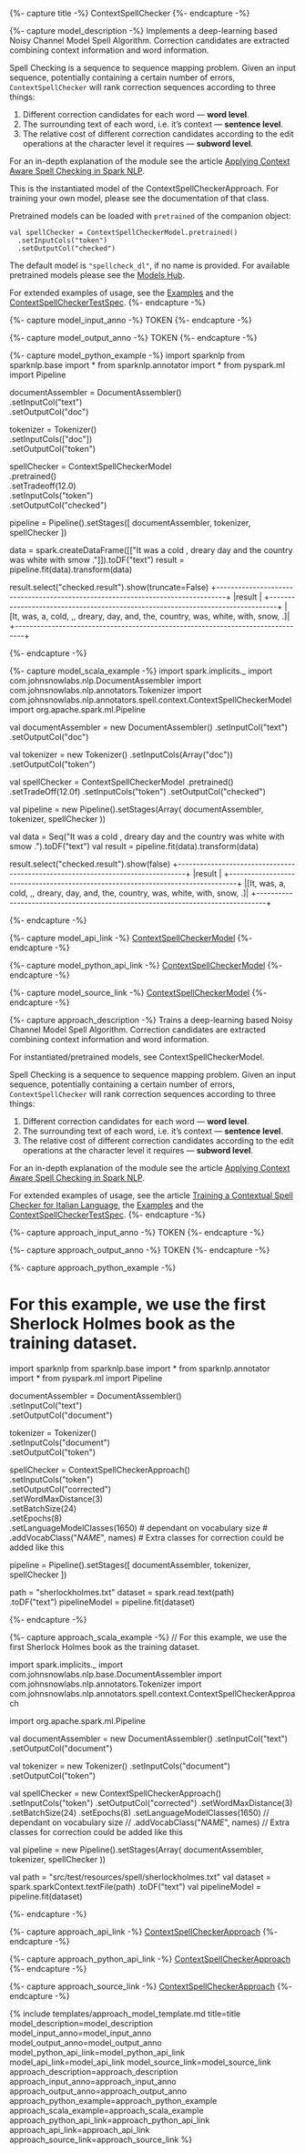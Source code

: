 {%- capture title -%}
ContextSpellChecker
{%- endcapture -%}

{%- capture model_description -%}
Implements a deep-learning based Noisy Channel Model Spell Algorithm.
Correction candidates are extracted combining context information and word information.

Spell Checking is a sequence to sequence mapping problem. Given an input sequence, potentially containing a
certain number of errors, `ContextSpellChecker` will rank correction sequences according to three things:
 1. Different correction candidates for each word — **word level**.
 1. The surrounding text of each word, i.e. it’s context — **sentence level**.
 1. The relative cost of different correction candidates according to the edit operations at the character level it requires — **subword level**.

For an in-depth explanation of the module see the article [Applying Context Aware Spell Checking in Spark NLP](https://medium.com/spark-nlp/applying-context-aware-spell-checking-in-spark-nlp-3c29c46963bc).

This is the instantiated model of the ContextSpellCheckerApproach.
For training your own model, please see the documentation of that class.

Pretrained models can be loaded with `pretrained` of the companion object:
```
val spellChecker = ContextSpellCheckerModel.pretrained()
  .setInputCols("token")
  .setOutputCol("checked")
```
The default model is `"spellcheck_dl"`, if no name is provided.
For available pretrained models please see the [Models Hub](https://nlp.johnsnowlabs.com/models?task=Spell+Check).

For extended examples of usage, see the [Examples](https://github.com/JohnSnowLabs/spark-nlp/blob/master/example/python/training/italian/Training_Context_Spell_Checker_Italian.ipynb)
and the [ContextSpellCheckerTestSpec](https://github.com/JohnSnowLabs/spark-nlp/blob/master/src/test/scala/com/johnsnowlabs/nlp/annotators/spell/context/ContextSpellCheckerTestSpec.scala).
{%- endcapture -%}

{%- capture model_input_anno -%}
TOKEN
{%- endcapture -%}

{%- capture model_output_anno -%}
TOKEN
{%- endcapture -%}

{%- capture model_python_example -%}
import sparknlp
from sparknlp.base import *
from sparknlp.annotator import *
from pyspark.ml import Pipeline

documentAssembler = DocumentAssembler() \
    .setInputCol("text") \
    .setOutputCol("doc")

tokenizer = Tokenizer() \
    .setInputCols(["doc"]) \
    .setOutputCol("token")

spellChecker = ContextSpellCheckerModel \
    .pretrained() \
    .setTradeoff(12.0) \
    .setInputCols("token") \
    .setOutputCol("checked")

pipeline = Pipeline().setStages([
    documentAssembler,
    tokenizer,
    spellChecker
])

data = spark.createDataFrame([["It was a cold , dreary day and the country was white with smow ."]]).toDF("text")
result = pipeline.fit(data).transform(data)

result.select("checked.result").show(truncate=False)
+--------------------------------------------------------------------------------+
|result                                                                          |
+--------------------------------------------------------------------------------+
|[It, was, a, cold, ,, dreary, day, and, the, country, was, white, with, snow, .]|
+--------------------------------------------------------------------------------+

{%- endcapture -%}

{%- capture model_scala_example -%}
import spark.implicits._
import com.johnsnowlabs.nlp.DocumentAssembler
import com.johnsnowlabs.nlp.annotators.Tokenizer
import com.johnsnowlabs.nlp.annotators.spell.context.ContextSpellCheckerModel
import org.apache.spark.ml.Pipeline

val documentAssembler = new DocumentAssembler()
  .setInputCol("text")
  .setOutputCol("doc")

val tokenizer = new Tokenizer()
  .setInputCols(Array("doc"))
  .setOutputCol("token")

val spellChecker = ContextSpellCheckerModel
  .pretrained()
  .setTradeOff(12.0f)
  .setInputCols("token")
  .setOutputCol("checked")

val pipeline = new Pipeline().setStages(Array(
  documentAssembler,
  tokenizer,
  spellChecker
))

val data = Seq("It was a cold , dreary day and the country was white with smow .").toDF("text")
val result = pipeline.fit(data).transform(data)

result.select("checked.result").show(false)
+--------------------------------------------------------------------------------+
|result                                                                          |
+--------------------------------------------------------------------------------+
|[It, was, a, cold, ,, dreary, day, and, the, country, was, white, with, snow, .]|
+--------------------------------------------------------------------------------+

{%- endcapture -%}

{%- capture model_api_link -%}
[ContextSpellCheckerModel](/api/com/johnsnowlabs/nlp/annotators/spell/context/ContextSpellCheckerModel)
{%- endcapture -%}

{%- capture model_python_api_link -%}
[ContextSpellCheckerModel](/api/python/reference/autosummary/sparknlp/annotator/spell_check/context_spell_checker/index.html#sparknlp.annotator.spell_check.context_spell_checker.ContextSpellCheckerModel)
{%- endcapture -%}

{%- capture model_source_link -%}
[ContextSpellCheckerModel](https://github.com/JohnSnowLabs/spark-nlp/tree/master/src/main/scala/com/johnsnowlabs/nlp/annotators/spell/context/ContextSpellCheckerModel.scala)
{%- endcapture -%}

{%- capture approach_description -%}
Trains a deep-learning based Noisy Channel Model Spell Algorithm.
Correction candidates are extracted combining context information and word information.

For instantiated/pretrained models, see ContextSpellCheckerModel.

Spell Checking is a sequence to sequence mapping problem. Given an input sequence, potentially containing a
certain number of errors, `ContextSpellChecker` will rank correction sequences according to three things:
 1. Different correction candidates for each word — **word level**.
 1. The surrounding text of each word, i.e. it’s context — **sentence level**.
 1. The relative cost of different correction candidates according to the edit operations at the character level it requires — **subword level**.

For an in-depth explanation of the module see the article [Applying Context Aware Spell Checking in Spark NLP](https://medium.com/spark-nlp/applying-context-aware-spell-checking-in-spark-nlp-3c29c46963bc).

For extended examples of usage, see the article [Training a Contextual Spell Checker for Italian Language](https://towardsdatascience.com/training-a-contextual-spell-checker-for-italian-language-66dda528e4bf),
the [Examples](https://github.com/JohnSnowLabs/spark-nlp/blob/master/example/python/training/italian/Training_Context_Spell_Checker_Italian.ipynb)
and the [ContextSpellCheckerTestSpec](https://github.com/JohnSnowLabs/spark-nlp/blob/master/src/test/scala/com/johnsnowlabs/nlp/annotators/spell/context/ContextSpellCheckerTestSpec.scala).
{%- endcapture -%}

{%- capture approach_input_anno -%}
TOKEN
{%- endcapture -%}

{%- capture approach_output_anno -%}
TOKEN
{%- endcapture -%}

{%- capture approach_python_example -%}
# For this example, we use the first Sherlock Holmes book as the training dataset.

import sparknlp
from sparknlp.base import *
from sparknlp.annotator import *
from pyspark.ml import Pipeline

documentAssembler = DocumentAssembler() \
    .setInputCol("text") \
    .setOutputCol("document")


tokenizer = Tokenizer() \
    .setInputCols("document") \
    .setOutputCol("token")

spellChecker = ContextSpellCheckerApproach() \
    .setInputCols("token") \
    .setOutputCol("corrected") \
    .setWordMaxDistance(3) \
    .setBatchSize(24) \
    .setEpochs(8) \
    .setLanguageModelClasses(1650)  # dependant on vocabulary size
    # .addVocabClass("_NAME_", names) # Extra classes for correction could be added like this

pipeline = Pipeline().setStages([
    documentAssembler,
    tokenizer,
    spellChecker
])

path = "sherlockholmes.txt"
dataset = spark.read.text(path) \
    .toDF("text")
pipelineModel = pipeline.fit(dataset)

{%- endcapture -%}

{%- capture approach_scala_example -%}
// For this example, we use the first Sherlock Holmes book as the training dataset.

import spark.implicits._
import com.johnsnowlabs.nlp.base.DocumentAssembler
import com.johnsnowlabs.nlp.annotators.Tokenizer
import com.johnsnowlabs.nlp.annotators.spell.context.ContextSpellCheckerApproach

import org.apache.spark.ml.Pipeline

val documentAssembler = new DocumentAssembler()
  .setInputCol("text")
  .setOutputCol("document")


val tokenizer = new Tokenizer()
  .setInputCols("document")
  .setOutputCol("token")

val spellChecker = new ContextSpellCheckerApproach()
  .setInputCols("token")
  .setOutputCol("corrected")
  .setWordMaxDistance(3)
  .setBatchSize(24)
  .setEpochs(8)
  .setLanguageModelClasses(1650)  // dependant on vocabulary size
  // .addVocabClass("_NAME_", names) // Extra classes for correction could be added like this

val pipeline = new Pipeline().setStages(Array(
  documentAssembler,
  tokenizer,
  spellChecker
))

val path = "src/test/resources/spell/sherlockholmes.txt"
val dataset = spark.sparkContext.textFile(path)
  .toDF("text")
val pipelineModel = pipeline.fit(dataset)

{%- endcapture -%}

{%- capture approach_api_link -%}
[ContextSpellCheckerApproach](/api/com/johnsnowlabs/nlp/annotators/spell/context/ContextSpellCheckerApproach)
{%- endcapture -%}

{%- capture approach_python_api_link -%}
[ContextSpellCheckerApproach](/api/python/reference/autosummary/sparknlp/annotator/spell_check/context_spell_checker/index.html#sparknlp.annotator.spell_check.context_spell_checker.ContextSpellCheckerApproach)
{%- endcapture -%}

{%- capture approach_source_link -%}
[ContextSpellCheckerApproach](https://github.com/JohnSnowLabs/spark-nlp/tree/master/src/main/scala/com/johnsnowlabs/nlp/annotators/spell/context/ContextSpellCheckerApproach.scala)
{%- endcapture -%}


{% include templates/approach_model_template.md
title=title
model_description=model_description
model_input_anno=model_input_anno
model_output_anno=model_output_anno
model_python_api_link=model_python_api_link
model_api_link=model_api_link
model_source_link=model_source_link
approach_description=approach_description
approach_input_anno=approach_input_anno
approach_output_anno=approach_output_anno
approach_python_example=approach_python_example
approach_scala_example=approach_scala_example
approach_python_api_link=approach_python_api_link
approach_api_link=approach_api_link
approach_source_link=approach_source_link
%}
